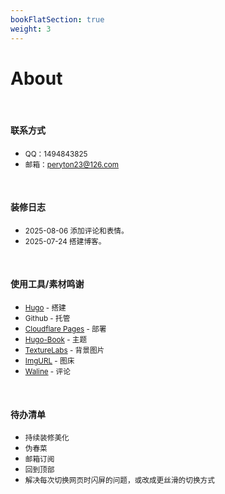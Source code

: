 ```yaml
---
bookFlatSection: true
weight: 3
---
```


# About

<br/>

#### 联系方式

+ <small>QQ：1494843825</small>
+ <small>邮箱：peryton23@126.com</small>

<br/>

#### 装修日志

+ <small>2025-08-06 添加评论和表情。</small>
+ <small>2025-07-24 搭建博客。</small>

<br/>

#### 使用工具/素材鸣谢

+ <small>[Hugo](https://gohugo.io/) - 搭建</small>
+ <small>Github - 托管</small>
+ <small>[Cloudflare Pages](https://www.cloudflare.com/zh-cn/developer-platform/products/pages/) - 部署</small>
+ <small>[Hugo-Book](https://themes.gohugo.io/themes/hugo-book/) - 主题</small>
+ <small>[TextureLabs](https://texturelabs.org/) - 背景图片</small>
+ <small>[ImgURL](https://www.imgurl.org/vip/manage/upload) - 图床</small>
+ <small>[Waline](https://waline.js.org/guide/get-started/) - 评论</small>

<br/>

#### 待办清单

+ <small>持续装修美化</small>
+ <small>伪春菜</small>
+ <small>邮箱订阅</small>
+ <small>回到顶部</small>
+ <small>解决每次切换网页时闪屏的问题，或改成更丝滑的切换方式</small>
